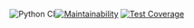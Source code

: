 ![Python CI](https://github.com/Aleksey94Dan/python-project-lvl2/workflows/Python%20CI/badge.svg)[![Maintainability](https://api.codeclimate.com/v1/badges/33c148e507908cfe14ab/maintainability)](https://codeclimate.com/github/Aleksey94Dan/python-project-lvl2/maintainability)
[![Test Coverage](https://api.codeclimate.com/v1/badges/33c148e507908cfe14ab/test_coverage)](https://codeclimate.com/github/Aleksey94Dan/python-project-lvl2/test_coverage)
